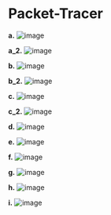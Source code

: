 # Packet-Tracer
**a.** 
![image](https://user-images.githubusercontent.com/59214556/147545983-409d5585-33c7-4232-a022-b1b354fc2dd1.png)

**a_2.**
![image](https://user-images.githubusercontent.com/59214556/147546034-c8615eaa-9e1c-43c7-adfe-3684829f7448.png)

**b.**
![image](https://user-images.githubusercontent.com/59214556/147546088-e1d4957d-32d2-4593-b386-05132eb26284.png)

**b_2.**
![image](https://user-images.githubusercontent.com/59214556/147546138-28d8e7db-0f0e-40ca-82c6-9d06e051cbd5.png)

**c.**
![image](https://user-images.githubusercontent.com/59214556/147546200-94622dbf-0ca6-4f4c-ab56-6e37ed4f8e54.png)

**c_2.**
![image](https://user-images.githubusercontent.com/59214556/147546351-c466b24d-76de-45b2-8614-2411471c2264.png)

**d.**
![image](https://user-images.githubusercontent.com/59214556/147546414-eef23b13-8e7a-4b36-bf55-30733df5274f.png)

**e.**
![image](https://user-images.githubusercontent.com/59214556/147546480-a4745f74-4ece-41e9-8094-6605064fbae5.png)

**f.**
![image](https://user-images.githubusercontent.com/59214556/147546514-2db30e57-779c-4e9f-b1f8-3d55e2fc66ad.png)

**g.**
![image](https://user-images.githubusercontent.com/59214556/147546557-534f2f46-b6c2-4a44-ba6a-e10bf60e728d.png)

**h.**
![image](https://user-images.githubusercontent.com/59214556/147546605-7088fcc2-b8ed-4a56-8396-1766b1c19f78.png)

**i.**
![image](https://user-images.githubusercontent.com/59214556/147546626-9913684c-89ab-44be-abd9-67ac98940666.png)

